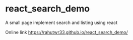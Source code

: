# react_search_demo
A small page implement search and listing using react

Online link
https://rahutwr33.github.io/react_search_demo/
